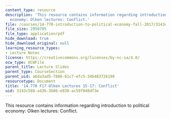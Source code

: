 ```yaml
---
content_type: resource
description: 'This resource contains information regarding introduction to political
  economy: Olken lectures: Conflict.'
file: /courses/14-770-introduction-to-political-economy-fall-2017/3143c588a4363b86e030ac59f0d8df3e_MIT14_770F17_lec15_17.pdf
file_size: 2950795
file_type: application/pdf
hide_download: true
hide_download_original: null
learning_resource_types:
- Lecture Notes
license: https://creativecommons.org/licenses/by-nc-sa/4.0/
ocw_type: OCWFile
parent_title: Lecture Slides
parent_type: CourseSection
parent_uid: a6da3ad5-7888-61c7-efc5-346483726198
resourcetype: Document
title: '14.770 F17 Olken Lectures 15-17: Conflict'
uid: 3143c588-a436-3b86-e030-ac59f0d8df3e
---
```

This resource contains information regarding introduction to political economy: Olken lectures: Conflict.